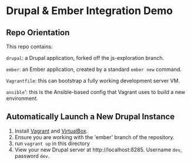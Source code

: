 # Drupal & Ember Integration Demo

## Repo Orientation

This repo contains:

`drupal`: a Drupal application, forked off the js-exploration branch.

`ember`: an Ember application, created by a standard `ember new` command.

`Vagrantfile`: this can bootstrap a fully working development server VM.

`ansible`': this is the Ansible-based config that Vagrant uses to build a new environment.


## Automatically Launch a New Drupal Instance

1. Install [Vagrant](https://www.vagrantup.com/) and [VirtualBox](https://www.virtualbox.org).
2. Ensure you are working with the 'ember' branch of the repository.
3. run `vagrant up` in this directory
4. View your new Drupal server at http://localhost:8285. Username `dev`, password `dev`.
